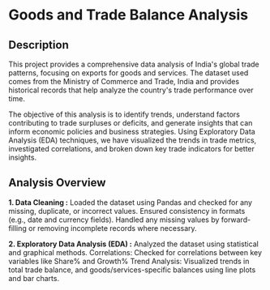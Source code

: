 # Goods and Trade Balance Analysis

## Description
This project provides a comprehensive data analysis of India's global trade patterns, focusing on exports for goods and services. The dataset used comes from the Ministry of Commerce and Trade, India and provides historical records that help analyze the country's trade performance over time.

The objective of this analysis is to identify trends, understand factors contributing to trade surpluses or deficits, and generate insights that can inform economic policies and business strategies. Using Exploratory Data Analysis (EDA) techniques, we have visualized the trends in trade metrics, investigated correlations, and broken down key trade indicators for better insights.

## Analysis Overview
**1. Data Cleaning :**
Loaded the dataset using Pandas and checked for any missing, duplicate, or incorrect values.
Ensured consistency in formats (e.g., date and currency fields).
Handled any missing values by forward-filling or removing incomplete records where necessary.

**2. Exploratory Data Analysis (EDA) :**
Analyzed the dataset using statistical and graphical methods.
Correlations: Checked for correlations between key variables like Share% and Growth%
Trend Analysis: Visualized trends in total trade balance, and goods/services-specific balances using line plots and bar charts.
